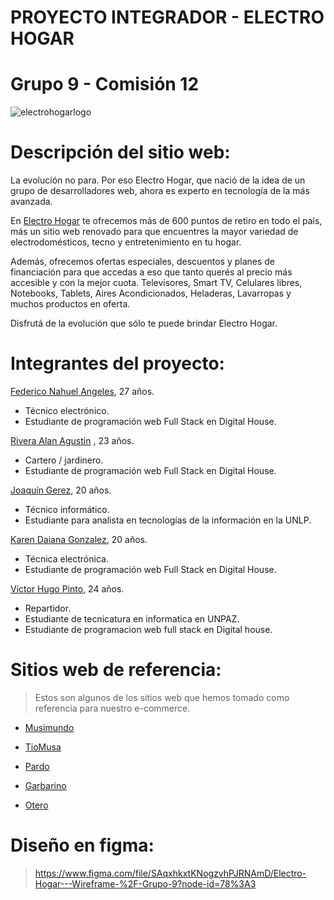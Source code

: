 # PROYECTO INTEGRADOR - **ELECTRO HOGAR**

# Grupo 9 - Comisión 12

![electrohogarlogo](https://user-images.githubusercontent.com/90283601/137998822-b6d70649-9870-4300-88af-54ac97d27692.png)

# Descripción del sitio web:

La evolución no para.
Por eso Electro Hogar, que nació de la idea de un grupo de desarrolladores web, ahora es experto en tecnología de la más avanzada.

En [Electro Hogar](www.electrogar.com.ar) te ofrecemos más de 600 puntos de retiro en todo el país, más un sitio web renovado para que encuentres
la mayor variedad de electrodomésticos, tecno y entretenimiento en tu hogar.

Además, ofrecemos ofertas especiales, descuentos y planes de financiación para que accedas a eso que tanto querés al precio más accesible y con la mejor cuota.
Televisores, Smart TV, Celulares libres, Notebooks, Tablets, Aires Acondicionados, Heladeras, Lavarropas y muchos productos en oferta.

Disfrutá de la evolución que sólo te puede brindar Electro Hogar. 


# Integrantes del proyecto:

[Federico Nahuel Angeles](https://github.com/fedeangeles23), 27 años.
* Técnico electrónico.
* Estudiante de programación web Full Stack en Digital House.

[Rivera Alan Agustin](https://github.com/AgustinRiivera) , 23 años.
* Cartero / jardinero.
* Estudiante de programación web Full Stack en Digital House.

[Joaquín Gerez](https://github.com/JoaquinLGerez), 20 años.
* Técnico informático.
* Estudiante para analista en tecnologías de la información en la UNLP.

[Karen Daiana Gonzalez](https://github.com/karenGonza), 20 años.
* Técnica electrónica.
* Estudiante de programación web Full Stack en Digital House.

[Victor Hugo Pinto](https://github.com/HugoPinto97), 24 años.
* Repartidor.
* Estudiante de tecnicatura en informatica en UNPAZ.
* Estudiante de programacion web full stack en Digital house. 

# Sitios web de referencia:

>Estos son algunos de los sitios web que hemos tomado como referencia para nuestro e-commerce.

* [Musimundo](https://www.musimundo.com/)

* [TioMusa](https://www.tiomusa.com.ar/)

* [Pardo](https://www.pardo.com.ar/)

* [Garbarino](https://www.garbarino.com/)

* [Otero](https://www.otero.com.ar/)


# Diseño en figma:

>https://www.figma.com/file/SAqxhkxtKNogzvhPJRNAmD/Electro-Hogar---Wireframe-%2F-Grupo-9?node-id=78%3A3

